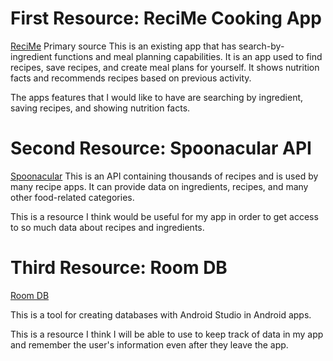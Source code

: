 ---
---
# First Resource: ReciMe Cooking App

[ReciMe](https://recime.app/)
Primary source
This is an existing app that has search-by-ingredient functions and meal planning capabilities. It is an app used to find recipes, save recipes, and create meal plans for yourself. It shows nutrition facts and recommends recipes based on previous activity.

The apps features that I would like to have are searching by ingredient, saving recipes, and showing nutrition facts.

# Second Resource: Spoonacular API

[Spoonacular](https://spoonacular.com/food-api)
This is an API containing thousands of recipes and is used by many recipe apps. It can provide data on ingredients, recipes, and many other food-related categories. 

This is a resource I think would be useful for my app in order to get access to so much data about recipes and ingredients.

# Third Resource: Room DB

[Room DB](https://developer.android.com/training/data-storage/room)

This is a tool for creating databases with Android Studio in Android apps.

This is a resource I think I will be able to use to keep track of data in my app and remember the user's information even after they leave the app.
